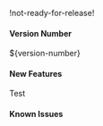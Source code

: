 !not-ready-for-release!

#### Version Number
${version-number}

#### New Features

Test

#### Known Issues
